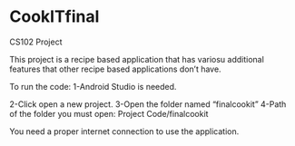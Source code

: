 # CookITfinal
CS102 Project

This project is a recipe based application that has variosu additional features that other recipe based applications don’t have.

To run the code:
1-Android Studio is needed.

2-Click open a new project.
3-Open the folder named “finalcookit” 
4-Path of the folder you must open: Project Code/finalcookit

You need a proper internet connection to use the application.



